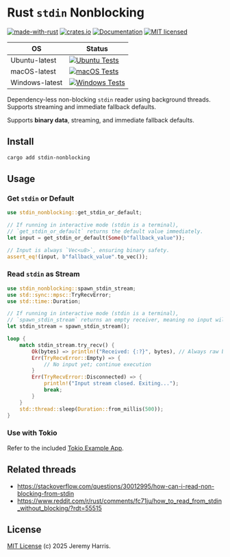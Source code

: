 # Rust `stdin` Nonblocking

[![made-with-rust][rust-logo]][rust-src-page]
[![crates.io][crates-badge]][crates-page]
[![Documentation][docs-badge]][docs-page]
[![MIT licensed][license-badge]][license-page]


| OS            | Status                                                                               |
|---------------|--------------------------------------------------------------------------------------|
| Ubuntu-latest | [![Ubuntu Tests][ubuntu-latest-badge]][ubuntu-latest-workflow]                       |
| macOS-latest  | [![macOS Tests][macos-latest-badge]][macos-latest-workflow]                          |
| Windows-latest| [![Windows Tests][windows-latest-badge]][windows-latest-workflow]                    |

Dependency-less non-blocking `stdin` reader using background threads. Supports streaming and immediate fallback defaults.

Supports **binary data**, streaming, and immediate fallback defaults.

## Install

```sh
cargo add stdin-nonblocking
```

## Usage

### Get `stdin` or Default

```rust
use stdin_nonblocking::get_stdin_or_default;

// If running in interactive mode (stdin is a terminal),
// `get_stdin_or_default` returns the default value immediately.
let input = get_stdin_or_default(Some(b"fallback_value"));

// Input is always `Vec<u8>`, ensuring binary safety.
assert_eq!(input, b"fallback_value".to_vec());
```

### Read `stdin` as Stream

```rust
use stdin_nonblocking::spawn_stdin_stream;
use std::sync::mpsc::TryRecvError;
use std::time::Duration;

// If running in interactive mode (stdin is a terminal),
// `spawn_stdin_stream` returns an empty receiver, meaning no input will be received.
let stdin_stream = spawn_stdin_stream();

loop {
    match stdin_stream.try_recv() {
        Ok(bytes) => println!("Received: {:?}", bytes), // Always raw bytes
        Err(TryRecvError::Empty) => {
            // No input yet; continue execution
        }
        Err(TryRecvError::Disconnected) => {
            println!("Input stream closed. Exiting...");
            break;
        }
    }
    std::thread::sleep(Duration::from_millis(500));
}
```

### Use with Tokio

Refer to the included [Tokio Example App](./tokio-example-app/).

## Related threads
  - https://stackoverflow.com/questions/30012995/how-can-i-read-non-blocking-from-stdin
  - https://www.reddit.com/r/rust/comments/fc71ju/how_to_read_from_stdin_without_blocking/?rdt=55515


## License

[MIT License](LICENSE) (c) 2025 Jeremy Harris.


[rust-src-page]: https://www.rust-lang.org/
[rust-logo]: https://img.shields.io/badge/Made%20with-Rust-black?&logo=Rust

[crates-page]: https://crates.io/crates/stdin-nonblocking
[crates-badge]: https://img.shields.io/crates/v/stdin-nonblocking.svg

[docs-page]: https://docs.rs/stdin-nonblocking
[docs-badge]: https://docs.rs/stdin-nonblocking/badge.svg

[license-page]: ./LICENSE
[license-badge]: https://img.shields.io/badge/license-MIT-blue.svg

[ubuntu-latest-badge]: https://github.com/jzombie/rust-stdin-nonblocking/actions/workflows/rust-tests.yml/badge.svg?branch=main&job=Run%20Rust%20Tests%20(OS%20=%20ubuntu-latest)
[ubuntu-latest-workflow]: https://github.com/jzombie/rust-stdin-nonblocking/actions/workflows/rust-tests.yml?query=branch%3Amain

[macos-latest-badge]: https://github.com/jzombie/rust-stdin-nonblocking/actions/workflows/rust-tests.yml/badge.svg?branch=main&job=Run%20Rust%20Tests%20(OS%20=%20macos-latest)
[macos-latest-workflow]: https://github.com/jzombie/rust-stdin-nonblocking/actions/workflows/rust-tests.yml?query=branch%3Amain

[windows-latest-badge]: https://github.com/jzombie/rust-stdin-nonblocking/actions/workflows/rust-tests.yml/badge.svg?branch=main&job=Run%20Rust%20Tests%20(OS%20=%20windows-latest)
[windows-latest-workflow]: https://github.com/jzombie/rust-stdin-nonblocking/actions/workflows/rust-tests.yml?query=branch%3Amain